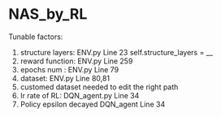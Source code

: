 # NAS_by_RL
Tunable factors:
1. structure layers: ENV.py Line 23 self.structure_layers = __
2. reward function: ENV.py Line 259
3. epochs num : ENV.py Line 79
4. dataset: ENV.py Line 80,81
5. customed dataset needed to edit the right path
6. lr rate of RL: DQN_agent.py Line 34
7. Policy epsilon decayed DQN_agent Line 34
